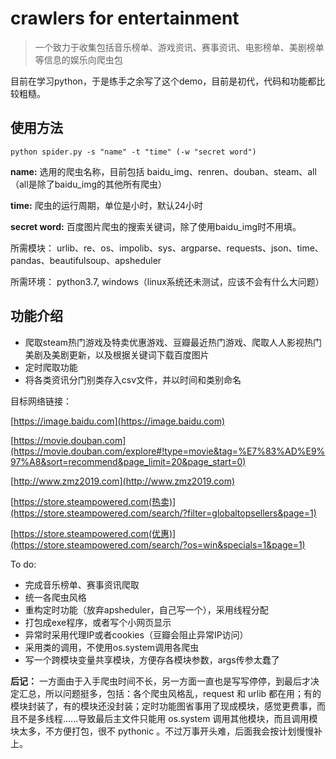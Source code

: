 # crawlers for entertainment

>一个致力于收集包括音乐榜单、游戏资讯、赛事资讯、电影榜单、美剧榜单等信息的娱乐向爬虫包

目前在学习python，于是练手之余写了这个demo，目前是初代，代码和功能都比较粗糙。

## 使用方法

```
python spider.py -s "name" -t "time" (-w "secret word")
```


**name:** 选用的爬虫名称，目前包括 baidu_img、renren、douban、steam、all（all是除了baidu_img的其他所有爬虫）

**time:** 爬虫的运行周期，单位是小时，默认24小时

**secret word:** 百度图片爬虫的搜索关键词，除了使用baidu_img时不用填。

所需模块：
urlib、re、os、impolib、sys、argparse、requests、json、time、pandas、beautifulsoup、apsheduler

所需环境：
python3.7, windows（linux系统还未测试，应该不会有什么大问题）

## 功能介绍

- 爬取steam热门游戏及特卖优惠游戏、豆瓣最近热门游戏、爬取人人影视热门美剧及美剧更新，以及根据关键词下载百度图片
- 定时爬取功能
- 将各类资讯分门别类存入csv文件，并以时间和类别命名

目标网络链接：

[https://image.baidu.com](https://image.baidu.com)

[https://movie.douban.com](https://movie.douban.com/explore#!type=movie&tag=%E7%83%AD%E9%97%A8&sort=recommend&page_limit=20&page_start=0)

[http://www.zmz2019.com](http://www.zmz2019.com)

[https://store.steampowered.com(热卖)](https://store.steampowered.com/search/?filter=globaltopsellers&page=1)

[https://store.steampowered.com(优惠)](https://store.steampowered.com/search/?os=win&specials=1&page=1)

To do:

- 完成音乐榜单、赛事资讯爬取
- 统一各爬虫风格
- 重构定时功能（放弃apsheduler，自己写一个），采用线程分配
- 打包成exe程序，或者写个小网页显示
- 异常时采用代理IP或者cookies（豆瓣会阻止异常IP访问）
- 采用类的调用，不使用os.system调用各爬虫
- 写一个跨模块变量共享模块，方便存各模块参数，args传参太蠢了


**后记：** 一方面由于入手爬虫时间不长，另一方面一直也是写写停停，到最后才决定汇总，所以问题挺多，包括：各个爬虫风格乱，request 和 urlib 都在用；有的模块封装了，有的模块还没封装；定时功能图省事用了现成模块，感觉更费事，而且不是多线程......导致最后主文件只能用 os.system 调用其他模块，而且调用模块太多，不方便打包，很不 pythonic 。不过万事开头难，后面我会按计划慢慢补上。
